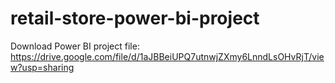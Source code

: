 # retail-store-power-bi-project

Download Power BI project file: https://drive.google.com/file/d/1aJBBeiUPQ7utnwjZXmy6LnndLsOHvRjT/view?usp=sharing
